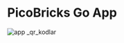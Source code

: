 # PicoBricks Go App

![app _qr_kodlar](https://github.com/user-attachments/assets/a3e46b73-1338-4d95-b831-74ee94b503fc)
